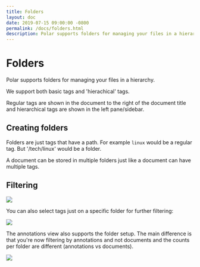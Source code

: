 ```yaml
---
title: Folders
layout: doc
date: 2019-07-15 09:00:00 -0800
permalink: /docs/folders.html
description: Polar supports folders for managing your files in a hierarchy. 
---
```


# Folders

Polar supports folders for managing your files in a hierarchy.

We support both basic tags and 'hierachical' tags.

Regular tags are shown in the document to the right of the document title and hierarchical tags are shown in the left 
pane/sidebar.

## Creating folders

Folders are just tags that have a path.  For example ```linux``` would be a regular tag.  But '/tech/linux' would be 
a folder.  

A document can be stored in multiple folders just like a document can have multiple tags. 

## Filtering

<img class="img-fluid img-shadow" src="https://i.imgur.com/IahYDAE.png">

You can also select tags just on a specific folder for further filtering:

<img class="img-fluid img-shadow" src="https://i.imgur.com/KBImGeT.png">

The annotations view also supports the folder setup. The main difference is that you're now filtering by annotations
and not documents and the counts per folder are different (annotations vs documents).

<img class="img-fluid img-shadow" src="https://i.imgur.com/BEwHOq6.png">

